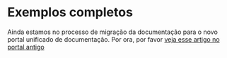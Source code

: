 ﻿# Exemplos completos

Ainda estamos no processo de migração da documentação para o novo portal unificado de documentação. Por ora, por favor
[veja esse artigo no portal antigo](http://pki.lacunasoftware.com/Help/html/3286c40e-9fa9-488d-8644-3c2d6743bcda.htm)
